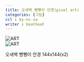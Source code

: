 ```yaml
---
title: 오새벽 뺑뻉이 안경(pixel art)
categories: [그림]
ccl : by-nc-sa
writer : beatheat
---
```


![ART](https://cdn.discordapp.com/attachments/987651683687481394/1100070656760098886/tr-dark.gif)   
![ART](https://cdn.discordapp.com/attachments/987651683687481394/1100070874356391997/dc0d7f42069d8c73.gif)

오새벽 뻉뺑이 안경 144x144(x2)
